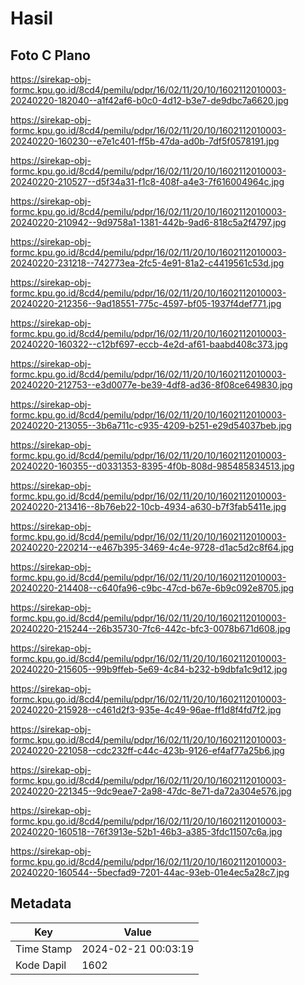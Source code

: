 # Hasil

## Foto C Plano

https://sirekap-obj-formc.kpu.go.id/8cd4/pemilu/pdpr/16/02/11/20/10/1602112010003-20240220-182040--a1f42af6-b0c0-4d12-b3e7-de9dbc7a6620.jpg

https://sirekap-obj-formc.kpu.go.id/8cd4/pemilu/pdpr/16/02/11/20/10/1602112010003-20240220-160230--e7e1c401-ff5b-47da-ad0b-7df5f0578191.jpg

https://sirekap-obj-formc.kpu.go.id/8cd4/pemilu/pdpr/16/02/11/20/10/1602112010003-20240220-210527--d5f34a31-f1c8-408f-a4e3-7f616004964c.jpg

https://sirekap-obj-formc.kpu.go.id/8cd4/pemilu/pdpr/16/02/11/20/10/1602112010003-20240220-210942--9d9758a1-1381-442b-9ad6-818c5a2f4797.jpg

https://sirekap-obj-formc.kpu.go.id/8cd4/pemilu/pdpr/16/02/11/20/10/1602112010003-20240220-231218--742773ea-2fc5-4e91-81a2-c4419561c53d.jpg

https://sirekap-obj-formc.kpu.go.id/8cd4/pemilu/pdpr/16/02/11/20/10/1602112010003-20240220-212356--9ad18551-775c-4597-bf05-1937f4def771.jpg

https://sirekap-obj-formc.kpu.go.id/8cd4/pemilu/pdpr/16/02/11/20/10/1602112010003-20240220-160322--c12bf697-eccb-4e2d-af61-baabd408c373.jpg

https://sirekap-obj-formc.kpu.go.id/8cd4/pemilu/pdpr/16/02/11/20/10/1602112010003-20240220-212753--e3d0077e-be39-4df8-ad36-8f08ce649830.jpg

https://sirekap-obj-formc.kpu.go.id/8cd4/pemilu/pdpr/16/02/11/20/10/1602112010003-20240220-213055--3b6a711c-c935-4209-b251-e29d54037beb.jpg

https://sirekap-obj-formc.kpu.go.id/8cd4/pemilu/pdpr/16/02/11/20/10/1602112010003-20240220-160355--d0331353-8395-4f0b-808d-985485834513.jpg

https://sirekap-obj-formc.kpu.go.id/8cd4/pemilu/pdpr/16/02/11/20/10/1602112010003-20240220-213416--8b76eb22-10cb-4934-a630-b7f3fab5411e.jpg

https://sirekap-obj-formc.kpu.go.id/8cd4/pemilu/pdpr/16/02/11/20/10/1602112010003-20240220-220214--e467b395-3469-4c4e-9728-d1ac5d2c8f64.jpg

https://sirekap-obj-formc.kpu.go.id/8cd4/pemilu/pdpr/16/02/11/20/10/1602112010003-20240220-214408--c640fa96-c9bc-47cd-b67e-6b9c092e8705.jpg

https://sirekap-obj-formc.kpu.go.id/8cd4/pemilu/pdpr/16/02/11/20/10/1602112010003-20240220-215244--26b35730-7fc6-442c-bfc3-0078b671d608.jpg

https://sirekap-obj-formc.kpu.go.id/8cd4/pemilu/pdpr/16/02/11/20/10/1602112010003-20240220-215605--99b9ffeb-5e69-4c84-b232-b9dbfa1c9d12.jpg

https://sirekap-obj-formc.kpu.go.id/8cd4/pemilu/pdpr/16/02/11/20/10/1602112010003-20240220-215928--c461d2f3-935e-4c49-96ae-ff1d8f4fd7f2.jpg

https://sirekap-obj-formc.kpu.go.id/8cd4/pemilu/pdpr/16/02/11/20/10/1602112010003-20240220-221058--cdc232ff-c44c-423b-9126-ef4af77a25b6.jpg

https://sirekap-obj-formc.kpu.go.id/8cd4/pemilu/pdpr/16/02/11/20/10/1602112010003-20240220-221345--9dc9eae7-2a98-47dc-8e71-da72a304e576.jpg

https://sirekap-obj-formc.kpu.go.id/8cd4/pemilu/pdpr/16/02/11/20/10/1602112010003-20240220-160518--76f3913e-52b1-46b3-a385-3fdc11507c6a.jpg

https://sirekap-obj-formc.kpu.go.id/8cd4/pemilu/pdpr/16/02/11/20/10/1602112010003-20240220-160544--5becfad9-7201-44ac-93eb-01e4ec5a28c7.jpg


## Metadata

| Key        | Value               |
| ---------- | ------------------- |
| Time Stamp | 2024-02-21 00:03:19 |
| Kode Dapil | 1602                |



